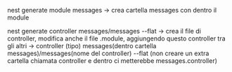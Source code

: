 nest generate module messages -> crea cartella messages con dentro il module

nest generate controller messages/messages --flat
 -> crea il file di controller, modifica anche il file .module, aggiungendo questo controller tra gli altri
 -> controller (tipo) messages(dentro cartella messages)/messages(nome del controller) --flat (non creare un extra cartella chiamata controller e dentro ci metterebbe messages.controller)